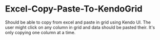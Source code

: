 # Excel-Copy-Paste-To-KendoGrid
Should be able to copy from excel and paste in grid using Kendo UI.  The user might click on any column in grid and data should be pasted their. It's only copying one column at a time.
